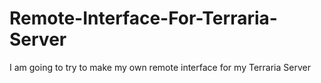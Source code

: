 # Remote-Interface-For-Terraria-Server
I am going to try to make my own remote interface for my Terraria Server
